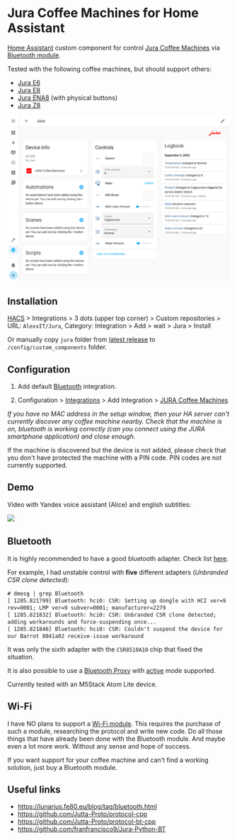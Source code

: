 # Jura Coffee Machines for Home Assistant

[Home Assistant](https://www.home-assistant.io/) custom component for control [Jura Coffee Machines](https://us.jura.com/) via [Bluetooth module](https://us.jura.com/en/homeproducts/accessories/SmartConnect-Main-72167).

Tested with the following coffee machines, but should support others: 

- [Jura E6](https://github.com/AlexxIT/Jura/issues/13)
- [Jura E8](https://us.jura.com/en/homeproducts/machines/E8-Piano-Black-NAA-15400)
- [Jura ENA8](https://us.jura.com/en/homeproducts/machines/ENA-8-Metropolitan-Black-NA-15281) (with physical buttons)
- [Jura Z8](https://github.com/AlexxIT/Jura/issues/15)

![](demo.png)

## Installation

[HACS](https://hacs.xyz/) > Integrations > 3 dots (upper top corner) > Custom repositories > URL: `AlexxIT/Jura`, Category: Integration > Add > wait > Jura > Install

Or manually copy `jura` folder from [latest release](https://github.com/AlexxIT/Jura/releases/latest) to `/config/custom_components` folder.

## Configuration

1. Add default [Bluetooth](https://www.home-assistant.io/integrations/bluetooth/) integration. 

2. Configuration > [Integrations](https://my.home-assistant.io/redirect/integrations/) > Add Integration > [JURA Coffee Machines](https://my.home-assistant.io/redirect/config_flow_start/?domain=jura)

*If you have no MAC address in the setup window, then your HA server can't currently discover any coffee machine nearby. Check that the machine is on, bluetooth is working correctly (can you connect using the JURA smartphone application) and close enough.*

If the machine is discovered but the device is not added, please check that you don't have protected the machine with a PIN code. PIN codes are not currently supported.

## Demo

Video with Yandex voice assistant (Alice) and english subtitles:

[![](https://img.youtube.com/vi/NzvDjmDLbJE/mqdefault.jpg)](https://www.youtube.com/watch?v=NzvDjmDLbJE)

## Bluetooth

It is highly recommended to have a good bluetooth adapter. Check list [here](https://www.home-assistant.io/integrations/bluetooth/).

For example, I had unstable control with **five** different adapters (*Unbranded CSR clone detected*):

```
# dmesg | grep Bluetooth
[ 1285.821799] Bluetooth: hci0: CSR: Setting up dongle with HCI ver=9 rev=0001; LMP ver=9 subver=0001; manufacturer=2279
[ 1285.821832] Bluetooth: hci0: CSR: Unbranded CSR clone detected; adding workarounds and force-suspending once...
[ 1285.821846] Bluetooth: hci0: CSR: Couldn't suspend the device for our Barrot 8041a02 receive-issue workaround
```

It was only the sixth adapter with the `CSR8510A10` chip that fixed the situation.

It is also possible to use a [Bluetooth Proxy](https://esphome.io/components/bluetooth_proxy.html) with [active](https://esphome.io/components/bluetooth_proxy.html#configuration) mode supported.

Currently tested with an M5Stack Atom Lite device.

## Wi-Fi

I have NO plans to support a [Wi-Fi module](https://us.jura.com/en/homeproducts/accessories/WiFi-Connect-24160). This requires the purchase of such a module, researching the protocol and write new code. Do all those things that have already been done with the Bluetooth module. And maybe even a lot more work. Without any sense and hope of success.

If you want support for your coffee machine and can't find a working solution, just buy a Bluetooth module.

## Useful links

- https://lunarius.fe80.eu/blog/tag/bluetooth.html
- https://github.com/Jutta-Proto/protocol-cpp
- https://github.com/Jutta-Proto/protocol-bt-cpp
- https://github.com/franfrancisco9/Jura-Python-BT
